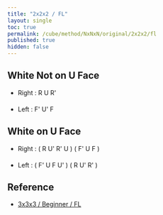 ```yaml
---
title: "2x2x2 / FL"
layout: single
toc: true
permalink: /cube/method/NxNxN/original/2x2x2/fl
published: true
hidden: false
---
```


<head>
  <base target="_blank">
  <style>
    .twisty-wrapper {
      margin        : 20px 0px;
    }
    twisty-player {
      visualization : "3D"
      background    : "checkered-transparent";
      hint-facelets : "floating";
      width         : 300px;
      height        : 150px;
    }
  </style>
  <script
    src   = "https://cdn.cubing.net/js/cubing/twisty"
    type  = "module"
    defer
  ></script>
</head>



## White Not on U Face

- Right : R U R'
  <div class="twisty-wrapper">
    <twisty-player
      puzzle                    = "2x2x2"
      experimental-stickering   = "F2L"
      alg                       = "R U R'"
      experimental-setup-alg    = ""
      experimental-setup-anchor = "end"
      tempo-scale               = "1.3"
    ></twisty-player>
  </div>
- Left : F' U' F
  <div class="twisty-wrapper">
    <twisty-player
      puzzle                    = "2x2x2"
      experimental-stickering   = "F2L"
      alg                       = "F' U' F"
      experimental-setup-alg    = ""
      experimental-setup-anchor = "end"
      tempo-scale               = "1.3"
    ></twisty-player>
  </div>



## White on U Face

- Right : ( R U' R' U ) ( F' U F )
  <div class="twisty-wrapper">
    <twisty-player
      puzzle                    = "2x2x2"
      experimental-stickering   = "F2L"
      alg                       = "R U' R' U F' U F"
      experimental-setup-alg    = ""
      experimental-setup-anchor = "end"
      tempo-scale               = "1.3"
    ></twisty-player>
  </div>
- Left : ( F' U F U' ) ( R U' R' )
  <div class="twisty-wrapper">
    <twisty-player
      puzzle                    = "2x2x2"
      experimental-stickering   = "F2L"
      alg                       = "F' U F U' R U' R'"
      experimental-setup-alg    = ""
      experimental-setup-anchor = "end"
      tempo-scale               = "1.3"
    ></twisty-player>
  </div>


## Reference

- [3x3x3 / Beginner / FL](/cube/method/NxNxN/original/3x3x3/beginner/fl)
